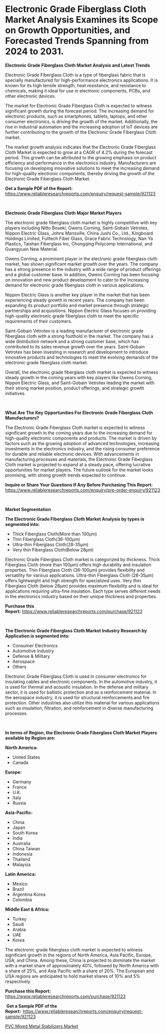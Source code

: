 <p><h1>Electronic Grade Fiberglass Cloth Market Analysis Examines its Scope on Growth Opportunities, and Forecasted Trends Spanning from 2024 to 2031.</h1></p><p><strong>Electronic Grade Fiberglass Cloth Market Analysis and Latest Trends</strong></p>
<p><p>Electronic Grade Fiberglass Cloth is a type of fiberglass fabric that is specially manufactured for high-performance electronics applications. It is known for its high tensile strength, heat resistance, and resistance to chemicals, making it ideal for use in electronic components, PCBs, and other electronic devices.</p><p>The market for Electronic Grade Fiberglass Cloth is expected to witness significant growth during the forecast period. The increasing demand for electronic products, such as smartphones, tablets, laptops, and other consumer electronics, is driving the growth of the market. Additionally, the rise in industrial automation and the increasing adoption of IoT devices are further contributing to the growth of the Electronic Grade Fiberglass Cloth market.</p><p>The market growth analysis indicates that the Electronic Grade Fiberglass Cloth Market is expected to grow at a CAGR of 4.2% during the forecast period. This growth can be attributed to the growing emphasis on product efficiency and performance in the electronics industry. Manufacturers are focusing on developing innovative solutions to meet the increasing demand for high-quality electronic components, thereby driving the growth of the Electronic Grade Fiberglass Cloth Market.</p></p>
<p><strong>Get a Sample PDF of the Report:&nbsp;</strong> <a href="https://www.reliableresearchreports.com/enquiry/request-sample/921123">https://www.reliableresearchreports.com/enquiry/request-sample/921123</a></p>
<p>&nbsp;</p>
<p><strong>Electronic Grade Fiberglass Cloth Major Market Players</strong></p>
<p><p>The electronic grade fiberglass cloth market is highly competitive with key players including Nitto Boseki, Owens Corning, Saint-Gobain Vetrotex, Nippon Electric Glass, Johns Mansville, China Jushi Co., Ltd., Kingboard Holdings Limited, Fulltech Fiber Glass, Grace Fabric Technology, Nan Ya Plastics, Taishan Fiberglass Inc, Chongqing Polycomp International, and Guangyuan New Material.</p><p>Owens Corning, a prominent player in the electronic grade fiberglass cloth market, has shown significant market growth over the years. The company has a strong presence in the industry with a wide range of product offerings and a global customer base. In addition, Owens Corning has been focusing on innovation and new product development to cater to the increasing demand for electronic grade fiberglass cloth in various applications.</p><p>Nippon Electric Glass is another key player in the market that has been experiencing steady growth in recent years. The company has been expanding its product portfolio and market presence through strategic partnerships and acquisitions. Nippon Electric Glass focuses on providing high-quality electronic grade fiberglass cloth to meet the specific requirements of their customers.</p><p>Saint-Gobain Vetrotex is a leading manufacturer of electronic grade fiberglass cloth with a strong foothold in the market. The company has a wide distribution network and a strong customer base, which has contributed to its sales revenue growth over the years. Saint-Gobain Vetrotex has been investing in research and development to introduce innovative products and technologies to meet the evolving demands of the electronic grade fiberglass cloth market.</p><p>Overall, the electronic grade fiberglass cloth market is expected to witness steady growth in the coming years with key players like Owens Corning, Nippon Electric Glass, and Saint-Gobain Vetrotex leading the market with their strong market position, product offerings, and strategic growth initiatives.</p></p>
<p>&nbsp;</p>
<p><strong>What Are The Key Opportunities For Electronic Grade Fiberglass Cloth Manufacturers?</strong></p>
<p><p>The Electronic Grade Fiberglass Cloth market is expected to witness significant growth in the coming years due to the increasing demand for high-quality electronic components and products. The market is driven by factors such as the growing adoption of advanced technologies, increasing investments in the electronics industry, and the rising consumer preference for durable and reliable electronic devices. With advancements in manufacturing processes and materials, the Electronic Grade Fiberglass Cloth market is projected to expand at a steady pace, offering lucrative opportunities for market players. The future outlook for the market looks promising, with strong growth trends expected to continue.</p></p>
<p><strong>Inquire or Share Your Questions If Any Before Purchasing This Report:</strong> <a href="https://www.reliableresearchreports.com/enquiry/pre-order-enquiry/921123">https://www.reliableresearchreports.com/enquiry/pre-order-enquiry/921123</a></p>
<p>&nbsp;</p>
<p><strong>Market Segmentation</strong></p>
<p><strong>The Electronic Grade Fiberglass Cloth Market Analysis by types is segmented into:</strong></p>
<p><ul><li>Thick Fiberglass Cloth(More than 100µm)</li><li>Thin Fiberglass Cloth(36-100µm)</li><li>Ultra-thin Fiberglass Cloth(28-35µm)</li><li>Very thin Fiberglass Cloth(Below 28µm)</li></ul></p>
<p><p>Electronic Grade Fiberglass Cloth market is categorized by thickness. Thick Fiberglass Cloth (more than 100µm) offers high durability and insulation properties. Thin Fiberglass Cloth (36-100µm) provides flexibility and versatility for various applications. Ultra-thin Fiberglass Cloth (28-35µm) offers lightweight and high strength for specialized uses. Very thin Fiberglass Cloth (below 28µm) provides maximum flexibility and is ideal for applications requiring ultra-fine insulation. Each type serves different needs in the electronics industry based on their unique thickness and properties.</p></p>
<p><strong>Purchase this Report:&nbsp;</strong><a href="https://www.reliableresearchreports.com/purchase/921123">https://www.reliableresearchreports.com/purchase/921123</a></p>
<p>&nbsp;</p>
<p><strong>The Electronic Grade Fiberglass Cloth Market Industry Research by Application is segmented into:</strong></p>
<p><ul><li>Consumer Electronics</li><li>Automotive Industry</li><li>Defense & Military</li><li>Aerospace</li><li>Others</li></ul></p>
<p><p>Electronic Grade Fiberglass Cloth is used in consumer electronics for insulating cables and electronic components. In the automotive industry, it is used for thermal and acoustic insulation. In the defense and military sector, it is used for ballistic protection and as a reinforcement material. In the aerospace industry, it is used for structural reinforcements and fire protection. Other industries also utilize this material for various applications such as insulation, filtration, and reinforcement in diverse manufacturing processes.</p></p>
<p>&nbsp;</p>
<p><strong>In terms of Region, the Electronic Grade Fiberglass Cloth Market Players available by Region are:</strong></p>
<p>
    <p> <strong> North America: </strong>
        <ul>
            <li>United States</li>
            <li>Canada</li>
        </ul>
        </p> 
    <p> <strong> Europe: </strong>
        <ul>
            <li>Germany</li>
            <li>France</li>
            <li>U.K.</li>
            <li>Italy</li>
            <li>Russia</li>
        </ul>
        </p> 
    <p> <strong> Asia-Pacific: </strong>
        <ul>
            <li>China</li>
            <li>Japan</li>
            <li>South Korea</li>
            <li>India</li>
            <li>Australia</li>
            <li>China Taiwan</li>
            <li>Indonesia</li>
            <li>Thailand</li>
            <li>Malaysia</li>
        </ul>
        </p> 
    <p> <strong> Latin America: </strong>
        <ul>
            <li>Mexico</li>
            <li>Brazil</li>
            <li>Argentina Korea</li>
            <li>Colombia</li>
        </ul>
        </p> 
    <p> <strong> Middle East & Africa: </strong>
        <ul>
            <li>Turkey</li>
            <li>Saudi</li>
            <li>Arabia</li>
            <li>UAE</li>
            <li>Korea</li>
        </ul>
    </p>
    </p>
<p><p>The electronic grade fiberglass cloth market is expected to witness significant growth in the regions of North America, Asia Pacific, Europe, USA, and China. Among these, China is projected to dominate the market with a market share of approximately 40%, followed by North America with a share of 25%, and Asia Pacific with a share of 20%. The European and USA regions are anticipated to hold market shares of 10% and 5% respectively.</p></p>
<p><strong>Purchase this Report: </strong><a href="https://www.reliableresearchreports.com/purchase/921123">https://www.reliableresearchreports.com/purchase/921123</a></p>
<p>&nbsp;<strong>Get a Sample PDF of the Report:&nbsp;&nbsp;</strong><a href="https://www.reliableresearchreports.com/enquiry/request-sample/921123">https://www.reliableresearchreports.com/enquiry/request-sample/921123</a></p>
<p><strong></strong></p>
<p><p><a href="https://github.com/Sinjinluong3e0awx2m195k76/Market-Research-Report-List-1/blob/main/pvc-mixed-metal-stabilizers-market.md">PVC Mixed Metal Stabilizers Market</a></p></p>